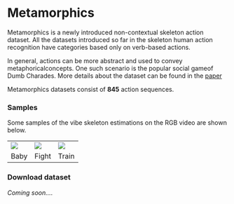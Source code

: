 # Metamorphics

Metamorphics is a newly introduced non-contextual skeleton action dataset. All the datasets introduced so far in the skeleton human action recognition have categories based only on verb-based actions.

In  general,  actions can be more abstract and used to convey metaphoricalconcepts.  One  such  scenario  is  the  popular  social  gameof  Dumb  Charades. More details about the dataset can be found in the [paper](https://arxiv.org/pdf/2007.02072v1.pdf)

Metamorphics datasets consist of <b>845</b> action sequences.


### Samples

Some samples of the vibe skeleton estimations on the RGB video are shown below.

<table>
<tr>
  <td>
    <img src = "../static/metamorphics_1.gif"/>
  </td>
  <td>
    <img src = "../static/metamorphics_2.gif" />
  </td>
  <td>
    <img src = "../static/metamorphics_3.gif"/>
  </td>
</tr>

<tr>
  <td align="center">Baby</td>
  <td align="center">Fight</td>
  <td align="center">Train</td>
</tr>

</table>

### Download dataset

<i>Coming soon....</i>
